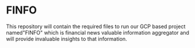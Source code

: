 # FINFO
This repository will contain the required files to run our GCP based project named"FINFO" which is financial news valuable information aggregator and will provide invaluable insights to that information.
